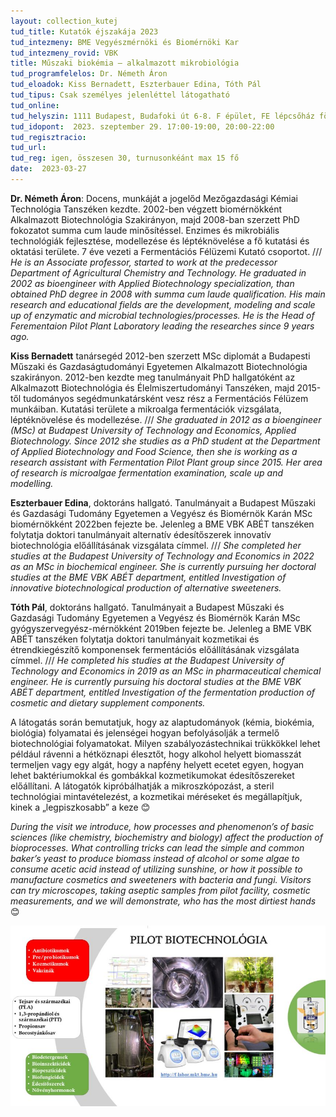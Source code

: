 ```yaml
---
layout: collection_kutej
tud_title: Kutatók éjszakája 2023
tud_intezmeny: BME Vegyészmérnöki és Biomérnöki Kar
tud_intezmeny_rovid: VBK
title: Műszaki biokémia – alkalmazott mikrobiológia
tud_programfelelos: Dr. Németh Áron
tud_eloadok: Kiss Bernadett, Eszterbauer Edina, Tóth Pál
tud_tipus: Csak személyes jelenléttel látogatható
tud_online: 
tud_helyszin: 1111 Budapest, Budafoki út 6-8. F épület, FE lépcsőház földszint (F épület Szent Gellért térhez közelebbi szárny, közvetlanül az utcai kapunál lévő épületi ajtónál)
tud_idopont:  2023. szeptember 29. 17:00-19:00, 20:00-22:00
tud_regisztracio: 
tud_url: 
tud_reg: igen, összesen 30, turnusonkéánt max 15 fő
date:  2023-03-27
---
```



**Dr. Németh Áron**: Docens, munkáját a jogelőd Mezőgazdasági Kémiai Technológia Tanszéken kezdte. 2002-ben végzett biomérnökként Alkalmazott Biotechnológia Szakirányon, majd 2008-ban szerzett PhD fokozatot summa cum laude minősítéssel. Enzimes és mikrobiális technológiák fejlesztése, modellezése és léptéknövelése a fő kutatási és oktatási területe. 7 éve vezeti a Fermentációs Félüzemi Kutató csoportot.
 ///
_He is an Associate professor, started to work at the predecessor Department of Agricultural Chemistry and Technology. He graduated in 2002 as bioengineer with Applied Biotechnology specialization, than obtained PhD degree in 2008 with summa cum laude qualification. His main research and educational fields are the development, modeling and scale up of enzymatic and microbial technologies/processes. He is the Head of Ferementaion Pilot Plant Laboratory leading the researches since 9 years ago._

**Kiss Bernadett** tanársegéd 2012-ben szerzett MSc diplomát a Budapesti Műszaki és Gazdaságtudományi Egyetemen Alkalmazott Biotechnológia szakirányon. 2012-ben kezdte meg tanulmányait PhD hallgatóként az Alkalmazott Biotechnológia és Élelmiszertudományi Tanszéken, majd 2015-től tudományos segédmunkatársként vesz rész a Fermentációs Félüzem munkáiban. Kutatási területe a mikroalga fermentációk vizsgálata, léptéknövelése és modellezése.
 /// 
_She graduated in 2012 as a bioengineer (MSc) at Budapest University of Technology and Economics, Applied Biotechnology. Since 2012 she studies as a PhD student at the Department of Applied Biotechnology and Food Science, then she is working as a research assistant with Fermentation Pilot Plant group since 2015. Her area of research is microalgae fermentation examination, scale up and modelling._

**Eszterbauer Edina**, doktoráns hallgató. Tanulmányait a Budapest Műszaki és Gazdasági Tudomány Egyetemen a Vegyész és Biomérnök Karán MSc biomérnökként 2022ben fejezte be. Jelenleg a BME VBK ABÉT tanszéken folytatja doktori tanulmányait alternatív édesítőszerek innovatív biotechnológia előállításának vizsgálata címmel.
 /// 
_She completed her studies at the Budapest University of Technology and Economics in 2022 as an MSc in biochemical engineer. She is currently pursuing her doctoral studies at the BME VBK ABÉT department, entitled Investigation of innovative biotechnological production of alternative sweeteners._

**Tóth Pál**, doktoráns hallgató. Tanulmányait a Budapest Műszaki és Gazdasági Tudomány Egyetemen a Vegyész és Biomérnök Karán MSc gyógyszervegyész-mérnökként 2019ben fejezte be. Jelenleg a BME VBK ABÉT tanszéken folytatja doktori tanulmányait kozmetikai és étrendkiegészítő komponensek fermentációs előállításának vizsgálata címmel.
 /// _He completed his studies at the Budapest University of Technology and Economics in 2019 as an MSc in pharmaceutical chemical engineer. He is currently pursuing his doctoral studies at the BME VBK ABÉT department, entitled Investigation of the fermentation production of cosmetic and dietary supplement components._



A látogatás során bemutatjuk, hogy az alaptudományok (kémia, biokémia, biológia) folyamatai és jelenségei hogyan befolyásolják a termelő biotechnológiai folyamatokat. Milyen szabályozástechnikai trükkökkel lehet például rávenni a hétköznapi élesztőt, hogy alkohol helyett biomasszát termeljen vagy egy algát, hogy a napfény helyett ecetet egyen, hogyan lehet baktériumokkal és gombákkal kozmetikumokat édesítőszereket előállítani. A látogatók kipróbálhatják a mikroszkópozást, a steril technológiai mintavételezést, a kozmetikai méréseket és megállapítjuk, kinek a „legpiszkosabb” a keze 😊

_During the visit we introduce, how processes and phenomenon’s of basic sciences (like chemistry, biochemistry and biology) affect the production of bioprocesses. What controlling tricks can lead the simple and common baker’s yeast to produce biomass instead of alcohol or some algae to consume acetic acid instead of utilizing sunshine, or how it possible to manufacture cosmetics and sweeteners with bacteria and fungi. Visitors can try microscopes, taking aseptic samples from pilot facility, cosmetic measurements, and we will demonstrate, who has the most dirtiest hands_ 😊

![Műszaki biokémia – alkalmazott mikrobiológia](images/muszaki-biokemia-alkalmazott-mikrobiologia.jpg)
